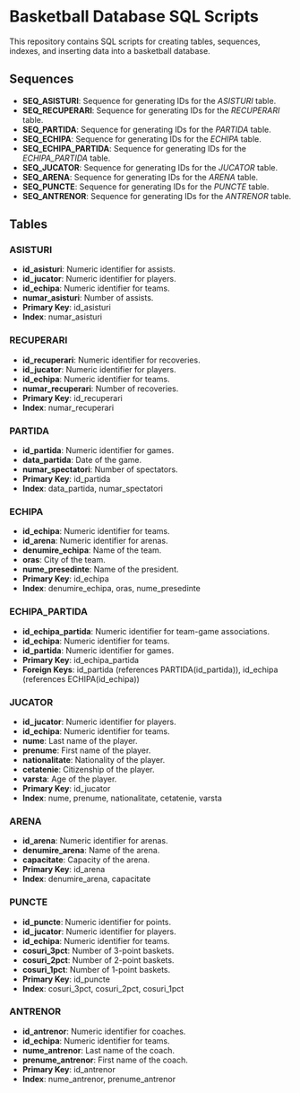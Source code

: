 # Basketball Database SQL Scripts

This repository contains SQL scripts for creating tables, sequences, indexes, and inserting data into a basketball database.

## Sequences

- **SEQ_ASISTURI**: Sequence for generating IDs for the *ASISTURI* table.
- **SEQ_RECUPERARI**: Sequence for generating IDs for the *RECUPERARI* table.
- **SEQ_PARTIDA**: Sequence for generating IDs for the *PARTIDA* table.
- **SEQ_ECHIPA**: Sequence for generating IDs for the *ECHIPA* table.
- **SEQ_ECHIPA_PARTIDA**: Sequence for generating IDs for the *ECHIPA_PARTIDA* table.
- **SEQ_JUCATOR**: Sequence for generating IDs for the *JUCATOR* table.
- **SEQ_ARENA**: Sequence for generating IDs for the *ARENA* table.
- **SEQ_PUNCTE**: Sequence for generating IDs for the *PUNCTE* table.
- **SEQ_ANTRENOR**: Sequence for generating IDs for the *ANTRENOR* table.

## Tables

### ASISTURI

- **id_asisturi**: Numeric identifier for assists.
- **id_jucator**: Numeric identifier for players.
- **id_echipa**: Numeric identifier for teams.
- **numar_asisturi**: Number of assists.
- **Primary Key**: id_asisturi
- **Index**: numar_asisturi

### RECUPERARI

- **id_recuperari**: Numeric identifier for recoveries.
- **id_jucator**: Numeric identifier for players.
- **id_echipa**: Numeric identifier for teams.
- **numar_recuperari**: Number of recoveries.
- **Primary Key**: id_recuperari
- **Index**: numar_recuperari

### PARTIDA

- **id_partida**: Numeric identifier for games.
- **data_partida**: Date of the game.
- **numar_spectatori**: Number of spectators.
- **Primary Key**: id_partida
- **Index**: data_partida, numar_spectatori

### ECHIPA

- **id_echipa**: Numeric identifier for teams.
- **id_arena**: Numeric identifier for arenas.
- **denumire_echipa**: Name of the team.
- **oras**: City of the team.
- **nume_presedinte**: Name of the president.
- **Primary Key**: id_echipa
- **Index**: denumire_echipa, oras, nume_presedinte

### ECHIPA_PARTIDA

- **id_echipa_partida**: Numeric identifier for team-game associations.
- **id_echipa**: Numeric identifier for teams.
- **id_partida**: Numeric identifier for games.
- **Primary Key**: id_echipa_partida
- **Foreign Keys**: id_partida (references PARTIDA(id_partida)), id_echipa (references ECHIPA(id_echipa))

### JUCATOR

- **id_jucator**: Numeric identifier for players.
- **id_echipa**: Numeric identifier for teams.
- **nume**: Last name of the player.
- **prenume**: First name of the player.
- **nationalitate**: Nationality of the player.
- **cetatenie**: Citizenship of the player.
- **varsta**: Age of the player.
- **Primary Key**: id_jucator
- **Index**: nume, prenume, nationalitate, cetatenie, varsta

### ARENA

- **id_arena**: Numeric identifier for arenas.
- **denumire_arena**: Name of the arena.
- **capacitate**: Capacity of the arena.
- **Primary Key**: id_arena
- **Index**: denumire_arena, capacitate

### PUNCTE

- **id_puncte**: Numeric identifier for points.
- **id_jucator**: Numeric identifier for players.
- **id_echipa**: Numeric identifier for teams.
- **cosuri_3pct**: Number of 3-point baskets.
- **cosuri_2pct**: Number of 2-point baskets.
- **cosuri_1pct**: Number of 1-point baskets.
- **Primary Key**: id_puncte
- **Index**: cosuri_3pct, cosuri_2pct, cosuri_1pct

### ANTRENOR

- **id_antrenor**: Numeric identifier for coaches.
- **id_echipa**: Numeric identifier for teams.
- **nume_antrenor**: Last name of the coach.
- **prenume_antrenor**: First name of the coach.
- **Primary Key**: id_antrenor
- **Index**: nume_antrenor, prenume_antrenor


